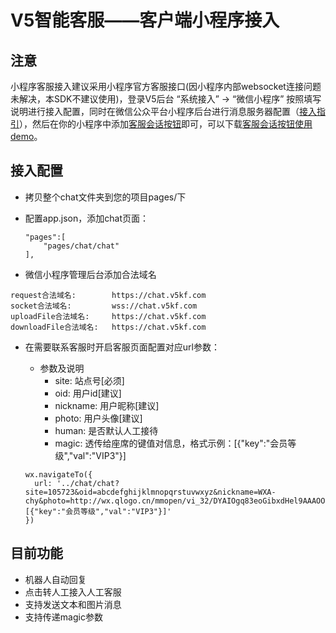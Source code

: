 # V5智能客服——客户端小程序接入

## 注意

小程序客服接入建议采用小程序官方客服接口(因小程序内部websocket连接问题未解决，本SDK不建议使用)，登录V5后台 “系统接入” -> “微信小程序” 按照填写说明进行接入配置，同时在微信公众平台小程序后台进行消息服务器配置（[接入指引](https://mp.weixin.qq.com/debug/wxadoc/dev/api/custommsg/callback_help.html)），然后在你的小程序中添加[客服会话按钮](https://mp.weixin.qq.com/debug/wxadoc/dev/component/contact-button.html)即可，可以下载[客服会话按钮使用demo](./V5KFClientSDK-WXA-1.0.0_170516.zip)。

## 接入配置
- 拷贝整个chat文件夹到您的项目pages/下
- 配置app.json，添加chat页面：

    ```
    "pages":[
        "pages/chat/chat"
    ],
    ```

- 微信小程序管理后台添加合法域名

```
request合法域名:        https://chat.v5kf.com
socket合法域名:         wss://chat.v5kf.com
uploadFile合法域名:     https://chat.v5kf.com
downloadFile合法域名:   https://chat.v5kf.com
```

- 在需要联系客服时开启客服页面配置对应url参数：

    * 参数及说明
        - site: 站点号[必须]
        - oid: 用户id[建议]
        - nickname: 用户昵称[建议]
        - photo: 用户头像[建议]
        - human: 是否默认人工接待
        - magic: 透传给座席的键值对信息，格式示例：[{"key":"会员等级","val":"VIP3"}]

    ```
    wx.navigateTo({
      url: '../chat/chat?site=105723&oid=abcdefghijklmnopqrstuvwxyz&nickname=WXA-chy&photo=http://wx.qlogo.cn/mmopen/vi_32/DYAIOgq83eoGibxdHel9AAAOOtwgrqLHVdxk685EU0v8WdGSQXbcud4dHvhMheDkmMia9V5JVGZcssUjict2eLg7Q/0&magic=[{"key":"会员等级","val":"VIP3"}]'
    })
    ```

## 目前功能
- 机器人自动回复
- 点击转人工接入人工客服
- 支持发送文本和图片消息
- 支持传递magic参数
